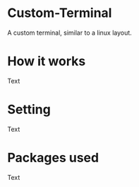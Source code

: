 # Custom-Terminal
A custom terminal, similar to a linux layout.

# How it works
Text

# Setting 
Text 

# Packages used
Text
